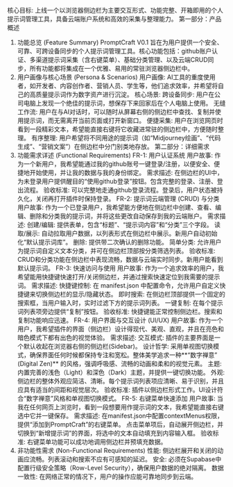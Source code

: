 核心目标: 上线一个以浏览器侧边栏为主要交互形式、功能完整、开箱即用的个人提示词管理工具，具备云端账户系统和高效的采集与整理能力。
第一部分：产品概述
1. 功能总览 (Feature Summary)
PromptCraft V0.1 旨在为用户提供一个安全、可靠、可跨设备同步的个人提示词管理工具。核心功能包括：github账户认证、多渠道提示词采集（含右键菜单）、基础分类管理、以及云端CRUD同步，所有功能都将集成在一个优雅、易用的常驻浏览器侧边栏中。
2. 用户画像与核心场景 (Persona & Scenarios)
用户画像: AI工具的重度使用者，如开发者、内容创作者、营销人员、学生等，他们追求效率，并希望将自己的高质量提示词作为数字资产进行沉淀。
核心场景:
跨设备同步: 用户在公司电脑上发现一个绝佳的提示词，想保存下来回家后在个人电脑上使用。
无缝工作流: 用户在与AI对话时，可以随时从屏幕右侧的侧边栏中查找、复制并使用提示词，而无需离开当前页面或打开新窗口。
便捷采集: 用户在浏览网页时看到一段精彩文本，希望能直接右键将它收藏进常驻的侧边栏中，方便随时整理。
有序整理: 用户希望将不同用途的提示词（如“Midjourney绘画”、“代码生成”、“营销文案”）在侧边栏中分门别类地存放。
第二部分：详细需求
3. 功能需求详述 (Functional Requirements)
FR-1: 用户认证系统
用户故事: 作为一个新用户，我希望能通过我的github账号一键登录/注册，以便安全、便捷地开始使用，并让我的数据与我的身份绑定。
需求描述: 在侧边栏的UI中，为未登录用户提供醒目的“使用github登录”按钮。包含完整的登录、注册、登出流程。
验收标准: 可以完整地走通github登录流程。登录后，用户状态被持久化，关闭再打开插件时保持登录。
FR-2: 提示词云端管理 (CRUD) 与分类
用户故事: 作为一个已登录用户，我希望能方便地在侧边栏中创建、查看、编辑、删除和分类我的提示词，并将这些更改自动保存到我的云端账户。
需求描述:
创建/编辑: 提供表单，包含“标题”、“提示词内容”和“分类”三个字段。
读取/展示: 自动拉取用户数据，以列表形式在侧边栏中展示。新用户自动初始化“默认提示词库”。
删除: 提供带二次确认的删除功能。
简单分类: 允许用户为提示词自定义文本分类，并可在侧边栏顶部按分类筛选列表。
验收标准: CRUD和分类功能在侧边栏中表现流畅，数据与云端实时同步。新用户能看到默认提示词。
FR-3: 快速访问与使用
用户故事: 作为一个追求效率的用户，我希望能用快捷键快速打开/关闭侧边栏，并通过搜索快速定位到我需要的提示词。
需求描述:
快捷键控制: 在 manifest.json 中配置命令，允许用户自定义快捷键来切换侧边栏的显示/隐藏状态。
即时搜索: 在侧边栏顶部提供一个固定的搜索框，当用户输入时，实时过滤下方的提示词列表。
一键复制: 在每个提示词列表项旁边提供“复制”按钮。
验收标准: 快捷键能正常控制侧边栏。搜索和复制功能响应迅速。
FR-4: 用户界面与交互设计 (UI/UX)
用户故事: 作为一个用户，我希望插件的界面（侧边栏）设计得现代、美观、直观，并且在亮色和暗色模式下都有出色的视觉体验。
需求描述:
交互模式: 插件的主要界面是一个默认收起在浏览器右侧的侧边栏(Sidebar)。
设计哲学: 采用单视图切换模式，确保界面任何时候都保持专注和宽松。整体美学追求一种**“数字禅意” (Digital Zen)** 的风格，强调呼吸感、流畅的动画和柔和的视觉元素。
主题: 内置完善的浅色（Light）和深色（Dark）主题，并提供一键切换功能。
外观: 侧边栏的整体外观应简洁、清晰。每个提示词列表项应清晰、易于识别，并且应具有适当的间距和视觉层次。
验收标准: 插件以侧边栏形式工作。UI设计符合“数字禅意”风格和单视图切换模式。
FR-5: 右键菜单快速添加
用户故事: 当我在任何网页上浏览时，看到一段想要用作提示词的文本，我希望能直接右键选中它并一键保存。
需求描述:
在manifest.json中配置contextMenus权限，提供“添加到PromptCraft”的右键菜单。
点击菜单项后，自动展开侧边栏，并切换到“新增提示词”的界面，将选中的文本自动填充到内容输入框。
验收标准: 右键菜单功能可以成功地调用侧边栏并预填充数据。
4. 非功能性需求 (Non-Functional Requirements)
性能: 侧边栏展开和关闭的动画应流畅。列表滚动和搜索不应有可感知的延迟。
安全: 必须在Supabase中配置行级安全策略（Row-Level Security），确保用户数据的绝对隔离。
数据一致性: 在网络正常的情况下，用户的操作应能可靠地同步到云端。

